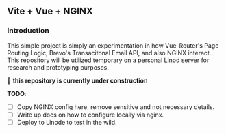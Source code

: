 ## Vite + Vue + NGINX

### Introduction

This simple project is simply an experimentation in how Vue-Router's Page Routing Logic, Brevo's Transacitonal Email API, and also NGINX interact. This repository will be utilized temporary on a personal Linod server for research and prototyping purposes.

:construction: **this repository is currently under construction**

**TODO**:

- [ ] Copy NGINX config here, remove sensitive and not necessary details.
- [ ] Write up docs on how to configure locally via nginx.
- [ ] Deploy to Linode to test in the wild.
